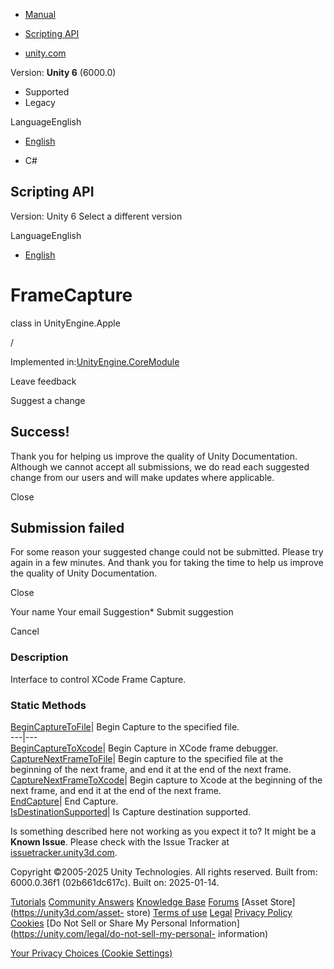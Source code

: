 [ ]()

  * [Manual](../Manual/index.html)
  * [Scripting API](../ScriptReference/index.html)

  * [unity.com](https://unity.com/)

Version: **Unity 6** (6000.0)

  * Supported
  * Legacy

LanguageEnglish

  * [English]()

  * C#

[ ](https://docs.unity3d.com)

## Scripting API

Version: Unity 6 Select a different version

LanguageEnglish

  * [English]()

# FrameCapture

class in UnityEngine.Apple

/

Implemented in:[UnityEngine.CoreModule](UnityEngine.CoreModule.html)

Leave feedback

Suggest a change

## Success!

Thank you for helping us improve the quality of Unity Documentation. Although
we cannot accept all submissions, we do read each suggested change from our
users and will make updates where applicable.

Close

## Submission failed

For some reason your suggested change could not be submitted. Please <a>try
again</a> in a few minutes. And thank you for taking the time to help us
improve the quality of Unity Documentation.

Close

Your name Your email Suggestion* Submit suggestion

Cancel

[ ]()

### Description

Interface to control XCode Frame Capture.

### Static Methods

[BeginCaptureToFile](Apple.FrameCapture.BeginCaptureToFile.html)| Begin
Capture to the specified file.  
---|---  
[BeginCaptureToXcode](Apple.FrameCapture.BeginCaptureToXcode.html)| Begin
Capture in XCode frame debugger.  
[CaptureNextFrameToFile](Apple.FrameCapture.CaptureNextFrameToFile.html)|
Begin capture to the specified file at the beginning of the next frame, and
end it at the end of the next frame.  
[CaptureNextFrameToXcode](Apple.FrameCapture.CaptureNextFrameToXcode.html)|
Begin capture to Xcode at the beginning of the next frame, and end it at the
end of the next frame.  
[EndCapture](Apple.FrameCapture.EndCapture.html)| End Capture.  
[IsDestinationSupported](Apple.FrameCapture.IsDestinationSupported.html)| Is
Capture destination supported.  
  
Is something described here not working as you expect it to? It might be a
**Known Issue**. Please check with the Issue Tracker at
[issuetracker.unity3d.com](https://issuetracker.unity3d.com).

Copyright ©2005-2025 Unity Technologies. All rights reserved. Built from:
6000.0.36f1 (02b661dc617c). Built on: 2025-01-14.

[Tutorials](https://unity3d.com/learn) [Community
Answers](https://answers.unity3d.com) [Knowledge
Base](https://support.unity3d.com/hc/en-us)
[Forums](https://forum.unity3d.com) [Asset Store](https://unity3d.com/asset-
store) [Terms of use](https://docs.unity3d.com/Manual/TermsOfUse.html)
[Legal](https://unity.com/legal) [Privacy
Policy](https://unity.com/legal/privacy-policy)
[Cookies](https://unity.com/legal/cookie-policy) [Do Not Sell or Share My
Personal Information](https://unity.com/legal/do-not-sell-my-personal-
information)

[Your Privacy Choices (Cookie Settings)](javascript:void\(0\);)


